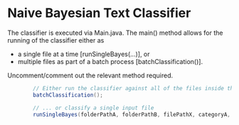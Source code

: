 Naive Bayesian Text Classifier
==============================

The classifier is executed via Main.java. The main() method allows for the running of the classifier either as
* a single file at a time [runSingleBayes(...)], or
* multiple files as part of a batch process [batchClassification()].

Uncomment/comment out the relevant method required.

```Java
		// Either run the classifier against all of the files inside the given folder ...
		batchClassification();

		// ... or classify a single input file
		runSingleBayes(folderPathA, folderPathB, filePathX, categoryA, categoryB, A, B);
```
		
